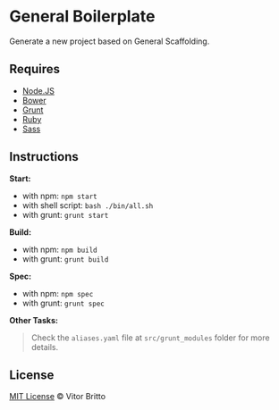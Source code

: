 # General Boilerplate

Generate a new project based on General Scaffolding.


## Requires

- [Node.JS](http://nodejs.org/)
- [Bower](http://bower.io)
- [Grunt](http://gruntjs.com)
- [Ruby](https://www.ruby-lang.org/pt/)
- [Sass](http://sass-lang.com/)


## Instructions

**Start:**

- with npm: `npm start`
- with shell script: `bash ./bin/all.sh`
- with grunt: `grunt start`

**Build:**

- with npm: `npm build`
- with grunt: `grunt build`

**Spec:**

- with npm: `npm spec`
- with grunt: `grunt spec`

**Other Tasks:**

> Check the `aliases.yaml` file at `src/grunt_modules` folder for more details.


## License

[MIT License](http://vitorbritto.mit-license.org/) © Vitor Britto
